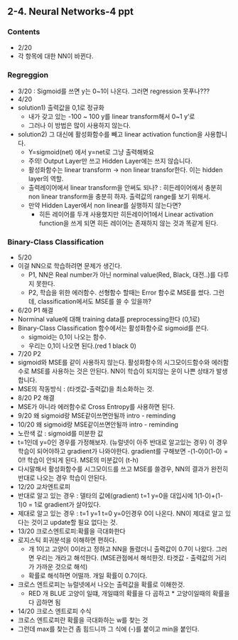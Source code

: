 ## 2-4. Neural Networks-4 ppt
### Contents
- 2/20
- 각 항목에 대한 NN이 바뀐다. 

### Regreggion
- 3/20 : Sigmoid를 쓰면 y는 0~1이 나온다. 그러면 regression 못푸나???
- 4/20
- solution1) 출력값을 0,1로 정규화 
  - 내가 갖고 있는 -100 ~ 100 y를 linear transform해서 0~1 y’로 
  - 그러나 이 방법은 많이 사용하지 않는다. 
- solution2) 그 대신에 활성화함수를 빼고 linear activation function을 사용합니다. 
  - Y=sigmoid(net) 에서 y=net로 그냥 출력해봐요 
  - 주의! Output Layer만 쓰고 Hidden Layer에는 쓰지 않습니다. 
  - 활성화함수는 linear transform -> non linear transfor한다. 이는 hidden layer의 역할. 
  - 출력레이어에서 linear transform을 안써도 되나? : 히든레이어에서 충분히 non linear transform을 충분히 하자. 출력값의 range를 보기 위해서. 
  - 만약 Hidden Layer에서 non linear를 실행하지 않는다면? 
    - 히든 레이어를 두개 사용했지만 히든레이어1에서 Linear activation function을 쓰게 되면 히든 레이어는 존재하지 않는 것과 똑같게 된다. 

### Binary-Class Classification
- 5/20
- 이걸 NN으로 학습하려면 문제가 생긴다. 
  - P1, NN은 Real number가 아닌 norminal value(Red, Black, 대전..)를 다루지 못한다.
  - P2, 학습을 위한 에러함수. 선형함수 할때는 Error 함수로 MSE를 썼다. 그런데, classification에서도 MSE를 쓸 수 있을까? 
- 6/20 P1 해결
- Norminal value에 대해 training data를 preprocessing한다 (0,1로)
- Binary-Class Classification 함수에서는 활성화함수로 sigmoid를 쓴다. 
  - sigmoid는 0,1이 나오는 함수. 
  - 우리는 0,1이 나오면 된다.(red 1 black 0)
- 7/20 P2
- sigmoid와 MSE를 같이 사용하지 않는다. 활성화함수의 시그모이드함수와 에러함수로 MSE를 사용하는 것은 안된다. NN이 학습이 되지않는 운이 나쁜 상태가 발생합니다. 
- MSE의 작동방식 : (타겟값-출력값)을 최소화하는 것. 
- 8/20 P2 해결
- MSE가 아니라 에러함수로 Cross Entropy를 사용하면 된다. 
- 9/20 왜 sigmoid랑 MSE같이쓰면안될까 intro - reminding
- 10/20 왜 sigmoid랑 MSE같이쓰면안될까 intro - reminding
- 노란색 값 : sigmoid를 미분한 값 
- t=1인데 y=0인 경우를 가정해보자. (뉴럴넷이 아주 반대로 알고있는 경우) 이 경우 학습이 되어야하고 gradient가 나와야한다. gradient를 구해보면 -(1-0)0(1-0) = 0!! 학습이 안되게 된다. MSE의 미분값이 (t-h)
- 다시말해서 활성화함수를 시그모이드를 쓰고 MSE를 쓸경우, NN의 결과가 완전히 반대로 나오는 경우 학습이 안된다. 
- 12/20 교차엔트로피
- 반대로 알고 있는 경우 : 델타의 값에(gradient) t=1 y=0을 대입시에 1(1-0)+(1-1)0 = 1로 gradient가 살아있다. 
- 제대로 알고 있는 경우 : t=1 y=1 t=0 y=0인경우 0이 나온다. NN이 제대로 알고 있다는 것이고 update할 필요 없다는 것.
- 13/20 크로스엔트로피:확률을 극대화한다
- 로지스틱 회귀분석을 이해하면 편하다. 
  - 개 1이고 고양이 0이라고 정하고 NN을 돌렸더니 출력값이 0.7이 나왔다. 그러면 우리는 개라고 해석한다. (MSE관점에서 해석한것. 타겟값 - 출력값의 거리가 가까운 것으로 해석) 
  - 확률로 해석하면 어떨까. 개일 확률이 0.7이다. 
- 크로스 엔트로피는 뉴럴넷에서 나오는 출력값을 확률로 이해한것. 
  - RED 개 BLUE 고양이 일떄, 개일떄의 확률을 다 곱하고 * 고양이일때의 확률을 다 곱하면 됨
- 14/20 크로스 엔트로피 수식 
- 크로스 엔트로피란 확률을 극대화하는 w를 찾는 것 
- 그런데 max를 찾는건 좀 힘드니까 그 식에 (-)를 붙이고 min을 붙인다. 
